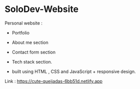 # SoloDev-Website

Personal website :


- Portfolio 
- About me section
- Contact form section
- Tech stack section.

- built using HTML , CSS and JavaScript + responsive design.


Link : https://cute-queijadas-6bb51d.netlify.app
